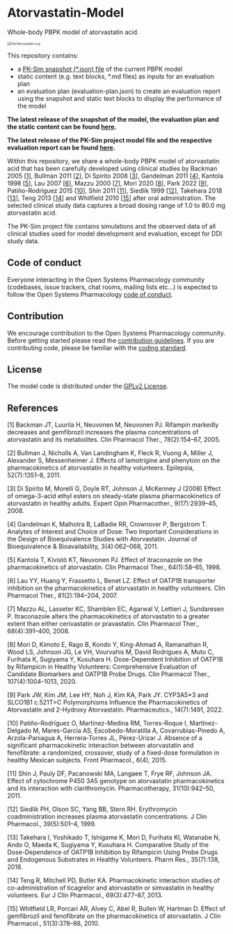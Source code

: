 # Atorvastatin-Model
Whole-body PBPK model of atorvastatin acid.

<img src="https://upload.wikimedia.org/wikipedia/commons/thumb/e/ef/Atorvastatin.svg/2560px-Atorvastatin.svg.png" alt="File:Atorvastatin.svg" style="zoom:50%;" />

This repository contains:

- a [PK-Sim snapshot (*.json) file](https://docs.open-systems-pharmacology.org/working-with-pk-sim/pk-sim-documentation/importing-exporting-project-data-models#exporting-project-to-snapshot-loading-project-from-snapshot) of the current PBPK model
- static content (e.g. text blocks, *.md files) as inputs for an evaluation plan
- an evaluation plan (evaluation-plan.json) to create an evaluation report using the snapshot and static text blocks to display the performance of the model

**The latest release of the snapshot of the model, the evaluation plan and the static content can be found [here](../../releases/latest).**

**The latest release of the PK-Sim project model file and the respective evaluation report can be found [here](https://github.com/Open-Systems-Pharmacology/OSP-PBPK-Model-Library/releases/latest).**

Within this repository, we share a whole-body PBPK model of atorvastatin acid that has been carefully developed using clinical studies by Backman 2005 [[1](#references)], Bullman 2011 [[2](#references)], Di Spirito 2008 [[3](#references)], Gandelman 2011 [[4](#references)], Kantola 1998 [[5](#references)], Lau 2007 [[6](#references)], Mazzu 2000 [[7](#references)], Mori 2020 [[8](#references)], Park 2022 [[9](#references)], Patiño-Rodríguez 2015 [[10](#references)], Shin 2011 [[11](#references)], Siedlik 1999 [[12](#references)], Takehara 2018 [[13](#references)], Teng 2013 [[14](#references)] and Whitfield 2010 [[15](#references)] after oral administration. The selected clinical study data captures a broad dosing range of 1.0 to 80.0 mg atorvastatin acid.

The PK-Sim project file contains simulations and the observed data of all clinical studies used for model development and evaluation, except for DDI study data.

## Code of conduct

Everyone interacting in the Open Systems Pharmacology community (codebases, issue trackers, chat rooms, mailing lists etc...) is expected to follow the Open Systems Pharmacology [code of conduct](https://github.com/Open-Systems-Pharmacology/Suite/blob/master/CODE_OF_CONDUCT.md#contributor-covenant-code-of-conduct).

## Contribution

We encourage contribution to the Open Systems Pharmacology community. Before getting started please read the [contribution guidelines](https://github.com/Open-Systems-Pharmacology/Suite/blob/master/CONTRIBUTING.md#ways-to-contribute). If you are contributing code, please be familiar with the [coding standard](https://github.com/Open-Systems-Pharmacology/Suite/blob/master/CODING_STANDARDS.md#visual-studio-settings).

## License

The model code is distributed under the [GPLv2 License](https://github.com/Open-Systems-Pharmacology/Suite/blob/develop/LICENSE).

## References

[1] Backman JT, Luurila H, Neuvonen M, Neuvonen PJ. Rifampin markedly decreases and gemfibrozil increases the plasma concentrations of atorvastatin and its metabolites. Clin Pharmacol Ther., 78(2):154–67, 2005.

[2] Bullman J, Nicholls A, Van Landingham K, Fleck R, Vuong A, Miller J, Alexander S, Messenheimer J. Effects of lamotrigine and phenytoin on the pharmacokinetics of atorvastatin in healthy volunteers. Epilepsia, 52(7):1351–8, 2011.

[3] Di Spirito M, Morelli G, Doyle RT, Johnson J, McKenney J (2008) Effect of omega-3-acid ethyl esters on steady-state plasma pharmacokinetics of atorvastatin in healthy adults. Expert Opin Pharmacother., 9(17):2939–45, 2008.

[4] Gandelman K, Malhotra B, LaBadie RR, Crownover P, Bergstrom T. Analytes of Interest and Choice of Dose: Two Important Considerations in the Design of Bioequivalence Studies with Atorvastatin. Journal of Bioequivalence & Bioavailability, 3(4):062–068, 2011.

[5] Kantola T, Kivistö KT, Neuvonen PJ. Effect of itraconazole on the pharmacokinetics of atorvastatin. Clin Pharmacol Ther., 64(1):58–65, 1998.

[6] Lau YY, Huang Y, Frassetto L, Benet LZ. Effect of OATP1B transporter inhibition on the pharmacokinetics of atorvastatin in healthy volunteers. Clin Pharmacol Ther., 81(2):194–204, 2007.

[7] Mazzu AL, Lasseter KC, Shamblen EC, Agarwal V, Lettieri J, Sundaresen P. Itraconazole alters the pharmacokinetics of atorvastatin to a greater extent than either cerivastatin or pravastatin. Clin Pharmacol Ther., 68(4):391–400, 2008.

[8] Mori D, Kimoto E, Rago B, Kondo Y, King-Ahmad A, Ramanathan R, Wood LS, Johnson JG, Le VH, Vourvahis M, David Rodrigues A, Muto C, Furihata K, Sugiyama Y, Kusuhara H. Dose-Dependent Inhibition of OATP1B by Rifampicin in Healthy Volunteers: Comprehensive Evaluation of Candidate Biomarkers and OATP1B Probe Drugs. Clin Pharmacol Ther., 107(4):1004–1013, 2020.

[9] Park JW, Kim JM, Lee HY, Noh J, Kim KA, Park JY. CYP3A5*3 and SLCO1B1 c.521T>C Polymorphisms Influence the Pharmacokinetics of Atorvastatin and 2-Hydroxy Atorvastatin. Pharmaceutics., 14(7):1491, 2022.

[10] Patiño-Rodríguez O, Martínez-Medina RM, Torres-Roque I, Martínez-Delgado M, Mares-García AS, Escobedo-Moratilla A, Covarrubias-Pinedo A, Arzola-Paniagua A, Herrera-Torres JL, Pérez-Urizar J. Absence of a significant pharmacokinetic interaction between atorvastatin and fenofibrate: a randomized, crossover, study of a fixed-dose formulation in healthy Mexican subjects. Front Pharmacol., 6(4), 2015.

[11] Shin J, Pauly DF, Pacanowski MA, Langaee T, Frye RF, Johnson JA. Effect of cytochrome P450 3A5 genotype on atorvastatin pharmacokinetics and its interaction with clarithromycin. Pharmacotherapy, 31(10):942–50, 2011.

[12] Siedlik PH, Olson SC, Yang BB, Stern RH. Erythromycin coadministration increases plasma atorvastatin concentrations. J Clin Pharmacol., 39(5):501–4, 1999.

[13] Takehara I, Yoshikado T, Ishigame K, Mori D, Furihata KI, Watanabe N, Ando O, Maeda K, Sugiyama Y, Kusuhara H. Comparative Study of the Dose-Dependence of OATP1B Inhibition by Rifampicin Using Probe Drugs and Endogenous Substrates in Healthy Volunteers. Pharm Res., 35(7):138, 2018.

[14] Teng R, Mitchell PD, Butler KA. Pharmacokinetic interaction studies of co-administration of ticagrelor and atorvastatin or simvastatin in healthy volunteers. Eur J Clin Pharmacol., 69(3):477–87, 2013.

[15] Whitfield LR, Porcari AR, Alvey C, Abel R, Bullen W, Hartman D. Effect of gemfibrozil and fenofibrate on the pharmacokinetics of atorvastatin. J Clin Pharmacol., 51(3):378–88, 2010.







